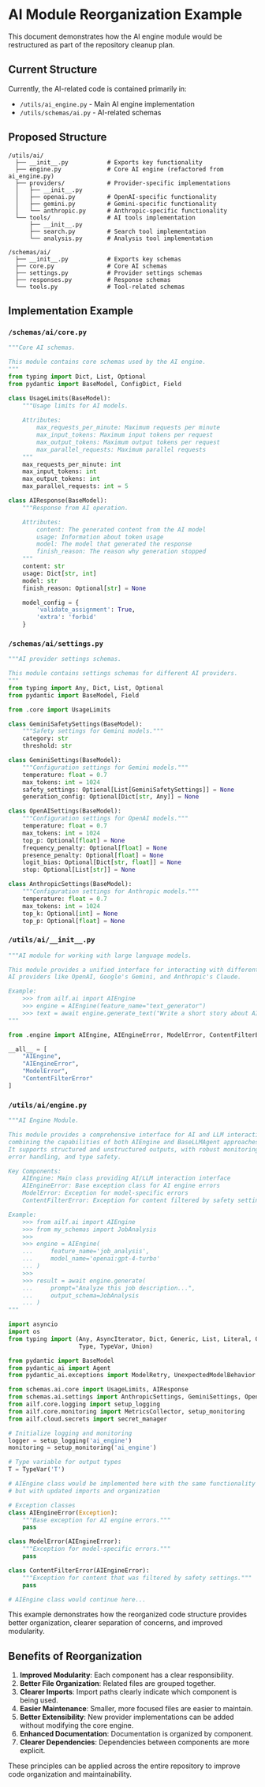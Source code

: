 # AI Module Reorganization Example

This document demonstrates how the AI engine module would be restructured as part of the repository cleanup plan.

## Current Structure

Currently, the AI-related code is contained primarily in:
- `/utils/ai_engine.py` - Main AI engine implementation
- `/utils/schemas/ai.py` - AI-related schemas

## Proposed Structure

```
/utils/ai/
  ├── __init__.py           # Exports key functionality
  ├── engine.py             # Core AI engine (refactored from ai_engine.py)
  ├── providers/            # Provider-specific implementations
  │   ├── __init__.py
  │   ├── openai.py         # OpenAI-specific functionality
  │   ├── gemini.py         # Gemini-specific functionality
  │   └── anthropic.py      # Anthropic-specific functionality
  └── tools/                # AI tools implementation
      ├── __init__.py
      ├── search.py         # Search tool implementation
      └── analysis.py       # Analysis tool implementation

/schemas/ai/
  ├── __init__.py           # Exports key schemas
  ├── core.py               # Core AI schemas
  ├── settings.py           # Provider settings schemas
  ├── responses.py          # Response schemas
  └── tools.py              # Tool-related schemas
```

## Implementation Example

### `/schemas/ai/core.py`

```python
"""Core AI schemas.

This module contains core schemas used by the AI engine.
"""
from typing import Dict, List, Optional
from pydantic import BaseModel, ConfigDict, Field

class UsageLimits(BaseModel):
    """Usage limits for AI models.
    
    Attributes:
        max_requests_per_minute: Maximum requests per minute
        max_input_tokens: Maximum input tokens per request
        max_output_tokens: Maximum output tokens per request
        max_parallel_requests: Maximum parallel requests
    """
    max_requests_per_minute: int
    max_input_tokens: int
    max_output_tokens: int
    max_parallel_requests: int = 5

class AIResponse(BaseModel):
    """Response from AI operation.

    Attributes:
        content: The generated content from the AI model
        usage: Information about token usage
        model: The model that generated the response
        finish_reason: The reason why generation stopped
    """
    content: str
    usage: Dict[str, int]
    model: str
    finish_reason: Optional[str] = None

    model_config = {
        'validate_assignment': True,
        'extra': 'forbid'
    }
```

### `/schemas/ai/settings.py`

```python
"""AI provider settings schemas.

This module contains settings schemas for different AI providers.
"""
from typing import Any, Dict, List, Optional
from pydantic import BaseModel, Field

from .core import UsageLimits

class GeminiSafetySettings(BaseModel):
    """Safety settings for Gemini models."""
    category: str
    threshold: str

class GeminiSettings(BaseModel):
    """Configuration settings for Gemini models."""
    temperature: float = 0.7
    max_tokens: int = 1024
    safety_settings: Optional[List[GeminiSafetySettings]] = None
    generation_config: Optional[Dict[str, Any]] = None

class OpenAISettings(BaseModel):
    """Configuration settings for OpenAI models."""
    temperature: float = 0.7
    max_tokens: int = 1024
    top_p: Optional[float] = None
    frequency_penalty: Optional[float] = None
    presence_penalty: Optional[float] = None
    logit_bias: Optional[Dict[str, float]] = None
    stop: Optional[List[str]] = None

class AnthropicSettings(BaseModel):
    """Configuration settings for Anthropic models."""
    temperature: float = 0.7
    max_tokens: int = 1024
    top_k: Optional[int] = None
    top_p: Optional[float] = None
```

### `/utils/ai/__init__.py`

```python
"""AI module for working with large language models.

This module provides a unified interface for interacting with different 
AI providers like OpenAI, Google's Gemini, and Anthropic's Claude.

Example:
    >>> from ailf.ai import AIEngine
    >>> engine = AIEngine(feature_name="text_generator")
    >>> text = await engine.generate_text("Write a short story about AI")
"""

from .engine import AIEngine, AIEngineError, ModelError, ContentFilterError

__all__ = [
    "AIEngine", 
    "AIEngineError", 
    "ModelError", 
    "ContentFilterError"
]
```

### `/utils/ai/engine.py`

```python
"""AI Engine Module.

This module provides a comprehensive interface for AI and LLM interactions,
combining the capabilities of both AIEngine and BaseLLMAgent approaches.
It supports structured and unstructured outputs, with robust monitoring,
error handling, and type safety.

Key Components:
    AIEngine: Main class providing AI/LLM interaction interface
    AIEngineError: Base exception class for AI engine errors
    ModelError: Exception for model-specific errors
    ContentFilterError: Exception for content filtered by safety settings

Example:
    >>> from ailf.ai import AIEngine
    >>> from my_schemas import JobAnalysis
    >>> 
    >>> engine = AIEngine(
    ...     feature_name='job_analysis',
    ...     model_name='openai:gpt-4-turbo'
    ... )
    >>> 
    >>> result = await engine.generate(
    ...     prompt="Analyze this job description...",
    ...     output_schema=JobAnalysis
    ... )
"""

import asyncio
import os
from typing import (Any, AsyncIterator, Dict, Generic, List, Literal, Optional,
                    Type, TypeVar, Union)

from pydantic import BaseModel
from pydantic_ai import Agent
from pydantic_ai.exceptions import ModelRetry, UnexpectedModelBehavior

from schemas.ai.core import UsageLimits, AIResponse
from schemas.ai.settings import AnthropicSettings, GeminiSettings, OpenAISettings, GeminiSafetySettings
from ailf.core.logging import setup_logging
from ailf.core.monitoring import MetricsCollector, setup_monitoring
from ailf.cloud.secrets import secret_manager

# Initialize logging and monitoring
logger = setup_logging('ai_engine')
monitoring = setup_monitoring('ai_engine')

# Type variable for output types
T = TypeVar('T')

# AIEngine class would be implemented here with the same functionality
# but with updated imports and organization

# Exception classes
class AIEngineError(Exception):
    """Base exception for AI engine errors."""
    pass

class ModelError(AIEngineError):
    """Exception for model-specific errors."""
    pass

class ContentFilterError(AIEngineError):
    """Exception for content that was filtered by safety settings."""
    pass

# AIEngine class would continue here...
```

This example demonstrates how the reorganized code structure provides better organization, clearer separation of concerns, and improved modularity.

## Benefits of Reorganization

1. **Improved Modularity**: Each component has a clear responsibility.
2. **Better File Organization**: Related files are grouped together.
3. **Clearer Imports**: Import paths clearly indicate which component is being used.
4. **Easier Maintenance**: Smaller, more focused files are easier to maintain.
5. **Better Extensibility**: New provider implementations can be added without modifying the core engine.
6. **Enhanced Documentation**: Documentation is organized by component.
7. **Clearer Dependencies**: Dependencies between components are more explicit.

These principles can be applied across the entire repository to improve code organization and maintainability.
